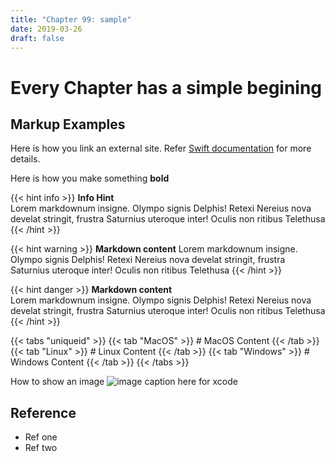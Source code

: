 ```yaml
---
title: "Chapter 99: sample"
date: 2019-03-26
draft: false
---
```


# Every Chapter has a simple begining

## Markup Examples

Here is how you link an external site. Refer [Swift documentation](https://swift.org/documentation/) for more details.

Here is how you make something **bold**

{{< hint info >}}
**Info Hint**  
Lorem markdownum insigne. Olympo signis Delphis! Retexi Nereius nova develat
stringit, frustra Saturnius uteroque inter! Oculis non ritibus Telethusa
{{< /hint >}}

{{< hint warning >}}
**Markdown content**
Lorem markdownum insigne. Olympo signis Delphis! Retexi Nereius nova develat
stringit, frustra Saturnius uteroque inter! Oculis non ritibus Telethusa
{{< /hint >}}

{{< hint danger >}}
**Markdown content**  
Lorem markdownum insigne. Olympo signis Delphis! Retexi Nereius nova develat
stringit, frustra Saturnius uteroque inter! Oculis non ritibus Telethusa
{{< /hint >}}

{{< tabs "uniqueid" >}}
{{< tab "MacOS" >}} # MacOS Content {{< /tab >}}
{{< tab "Linux" >}} # Linux Content {{< /tab >}}
{{< tab "Windows" >}} # Windows Content {{< /tab >}}
{{< /tabs >}}

How to show an image
![image caption here for xcode](/images/xcode.png)


## Reference

- Ref one
- Ref two